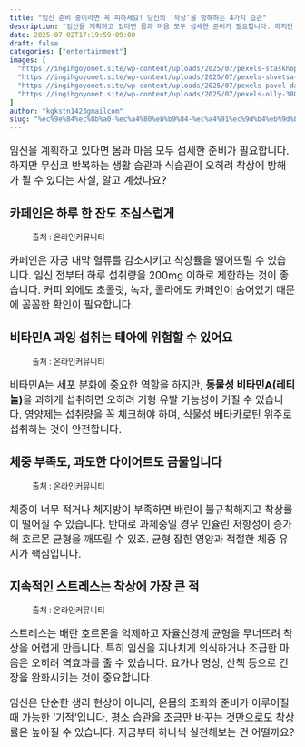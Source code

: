 ```yaml
---
title: "임신 준비 중이라면 꼭 피하세요! 당신의 ‘착상’을 방해하는 4가지 습관"
description: "임신을 계획하고 있다면 몸과 마음 모두 섬세한 준비가 필요합니다. 하지만 무심코 반복하는 생활 습관과 식습관이 오히려 착상에 방해가 될 수 있다는 사실, 알고 계셨나요?"
date: 2025-07-02T17:19:59+09:00
draft: false
categories: ["entertainment"]
images: [
  "https://ingihgoyonet.site/wp-content/uploads/2025/07/pexels-stasknop-2916450-1-1024x683.jpg"
  "https://ingihgoyonet.site/wp-content/uploads/2025/07/pexels-shvetsa-3683101-1-1024x683.jpg"
  "https://ingihgoyonet.site/wp-content/uploads/2025/07/pexels-pavel-danilyuk-7801341-1024x684.jpg"
  "https://ingihgoyonet.site/wp-content/uploads/2025/07/pexels-olly-3807738-1024x683.jpg"
]
author: "kgkstn1423gmailcom"
slug: "%ec%9e%84%ec%8b%a0-%ec%a4%80%eb%b9%84-%ec%a4%91%ec%9d%b4%eb%9d%bc%eb%a9%b4-%ea%bc%ad-%ed%94%bc%ed%95%98%ec%84%b8%ec%9a%94-%eb%8b%b9%ec%8b%a0%ec%9d%98-%ec%b0%a9%ec%83%81%ec%9d%84"
---
```


<p style="font-size:18px">임신을 계획하고 있다면 몸과 마음 모두 섬세한 준비가 필요합니다. 하지만 무심코 반복하는 생활 습관과 식습관이 오히려 착상에 방해가 될 수 있다는 사실, 알고 계셨나요?</p> <h2 >카페인은 하루 한 잔도 조심스럽게</h2> <figure ><img src="https://ingihgoyonet.site/wp-content/uploads/2025/07/pexels-stasknop-2916450-1-1024x683.jpg" alt="" style="aspect-ratio:16/9;object-fit:cover"/><figcaption >출처 : 온라인커뮤니티</figcaption></figure> <p style="font-size:18px">카페인은 자궁 내막 혈류를 감소시키고 착상률을 떨어뜨릴 수 있습니다. 임신 전부터 하루 섭취량을 200mg 이하로 제한하는 것이 좋습니다. 커피 외에도 초콜릿, 녹차, 콜라에도 카페인이 숨어있기 때문에 꼼꼼한 확인이 필요합니다.</p> <h2 >비타민A 과잉 섭취는 태아에 위험할 수 있어요</h2> <figure ><img src="https://ingihgoyonet.site/wp-content/uploads/2025/07/pexels-shvetsa-3683101-1-1024x683.jpg" alt="" style="aspect-ratio:16/9;object-fit:cover"/><figcaption >출처 : 온라인커뮤니티</figcaption></figure> <p style="font-size:18px">비타민A는 세포 분화에 중요한 역할을 하지만, <strong>동물성 비타민A(레티놀)</strong>을 과하게 섭취하면 오히려 기형 유발 가능성이 커질 수 있습니다. 영양제는 섭취량을 꼭 체크해야 하며, 식물성 베타카로틴 위주로 섭취하는 것이 안전합니다.</p> <h2 >체중 부족도, 과도한 다이어트도 금물입니다</h2> <figure ><img src="https://ingihgoyonet.site/wp-content/uploads/2025/07/pexels-pavel-danilyuk-7801341-1024x684.jpg" alt="" style="aspect-ratio:16/9;object-fit:cover"/><figcaption >출처 : 온라인커뮤니티</figcaption></figure> <p style="font-size:18px">체중이 너무 적거나 체지방이 부족하면 배란이 불규칙해지고 착상률이 떨어질 수 있습니다. 반대로 과체중일 경우 인슐린 저항성이 증가해 호르몬 균형을 깨뜨릴 수 있죠. 균형 잡힌 영양과 적절한 체중 유지가 핵심입니다.</p> <h2 >지속적인 스트레스는 착상에 가장 큰 적</h2> <figure ><img src="https://ingihgoyonet.site/wp-content/uploads/2025/07/pexels-olly-3807738-1024x683.jpg" alt="" style="aspect-ratio:16/9;object-fit:cover"/><figcaption >출처 : 온라인커뮤니티</figcaption></figure> <p style="font-size:18px">스트레스는 배란 호르몬을 억제하고 자율신경계 균형을 무너뜨려 착상을 어렵게 만듭니다. 특히 임신을 지나치게 의식하거나 조급한 마음은 오히려 역효과를 줄 수 있습니다. 요가나 명상, 산책 등으로 긴장을 완화시키는 것이 중요합니다.</p> <p style="font-size:18px">임신은 단순한 생리 현상이 아니라, 온몸의 조화와 준비가 이루어질 때 가능한 ‘기적’입니다. 평소 습관을 조금만 바꾸는 것만으로도 착상률은 높아질 수 있습니다. 지금부터 하나씩 실천해보는 건 어떨까요?</p>